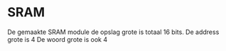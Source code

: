 # SRAM
De gemaakte SRAM module de opslag grote is totaal 16 bits.
De address grote is 4
De woord grote is ook 4

